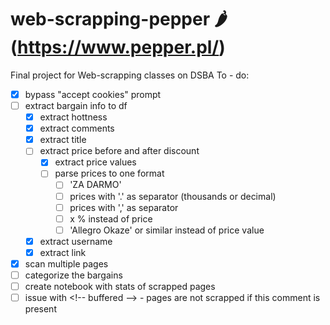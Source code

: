 # web-scrapping-pepper 🌶 (https://www.pepper.pl/)
Final project for Web-scrapping classes on DSBA
To - do:
- [x] bypass "accept cookies" prompt
- [ ] extract bargain info to df
  - [x] extract hottness
  - [x] extract comments
  - [x] extract title
  - [ ] extract price before and after discount
    - [x] extract price values
    - [ ] parse prices to one format
      - [ ] 'ZA DARMO'
      - [ ] prices with '.' as separator (thousands or decimal)
      - [ ] prices with ',' as separator
      - [ ] x % instead of price
      - [ ] 'Allegro Okaze' or similar instead of price value
  - [x] extract username
  - [x] extract link
- [x] scan multiple pages
- [ ] categorize the bargains
- [ ] create notebook with stats of scrapped pages
- [ ] issue with \<!-- buffered --> - pages are not scrapped if this comment is present
